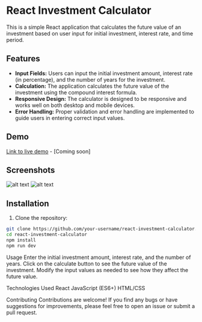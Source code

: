 # React Investment Calculator

This is a simple React application that calculates the future value of an investment based on user input for initial investment, interest rate, and time period.

## Features

- **Input Fields:** Users can input the initial investment amount, interest rate (in percentage), and the number of years for the investment.
- **Calculation:** The application calculates the future value of the investment using the compound interest formula.
- **Responsive Design:** The calculator is designed to be responsive and works well on both desktop and mobile devices.
- **Error Handling:** Proper validation and error handling are implemented to guide users in entering correct input values.

## Demo

[Link to live demo](#) - [Coming soon]

## Screenshots

![alt text](image.png)
![alt text](image-1.png)

## Installation

1. Clone the repository:

```bash
git clone https://github.com/your-username/react-investment-calculator.git
cd react-investment-calculator
npm install
npm run dev
```
Usage
Enter the initial investment amount, interest rate, and the number of years.
Click on the calculate button to see the future value of the investment.
Modify the input values as needed to see how they affect the future value.

Technologies Used
React
JavaScript (ES6+)
HTML/CSS

Contributing
Contributions are welcome! If you find any bugs or have suggestions for improvements, please feel free to open an issue or submit a pull request.